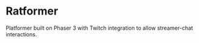 # Ratformer
Platformer built on Phaser 3 with Twitch integration to allow streamer-chat interactions.